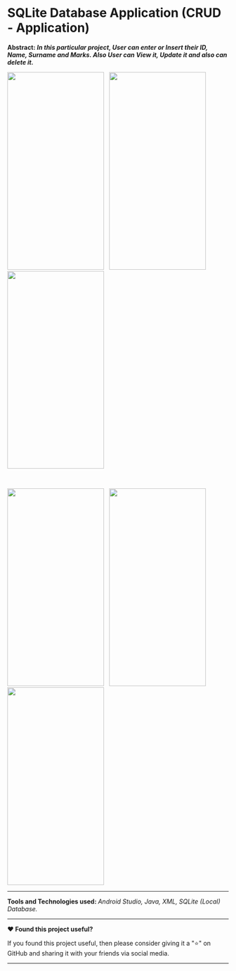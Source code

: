 # SQLite Database Application (CRUD - Application)
<b>Abstract: <i>In this particular project, User can enter or Insert their ID, Name, Surname and Marks. Also User can View it, Update it and also can delete it.</i></b>


<img src="https://user-images.githubusercontent.com/91781599/184498547-d177ac1e-1738-49b0-9b40-ab76967f453c.jpg" width=220 height=450></img> &nbsp;  <img src="https://user-images.githubusercontent.com/91781599/184498671-da4be7cb-68c7-4c41-962c-224be51a8ee2.jpg" width=220 height=450></img> &nbsp; <img src="https://user-images.githubusercontent.com/91781599/184498639-65b0ad40-4da1-453f-b600-836613e237dd.jpg" width=220 height=450></img>

<br/>

<img src="https://user-images.githubusercontent.com/91781599/184498592-8876bf94-cd28-4384-8976-2c9ed8008b57.jpg" width=220 height=450></img> &nbsp;  <img src="https://user-images.githubusercontent.com/91781599/184498702-97d414cf-0960-40cc-b0ac-1ef1b8e33039.jpg" width=220 height=450></img> &nbsp; <img src="https://user-images.githubusercontent.com/91781599/184498726-c28fe3d9-e910-4d22-91e7-5423c8a27dbe.jpg" width=220 height=450></img>

<hr>
<b>Tools and Technologies used: </b> <i>Android Studio, Java, XML, SQLite (Local) Database.</i>

<hr>
<b>❤️ Found this project useful?</b>
<p>If you found this project useful, then please consider giving it a "⭐" on GitHub and sharing it with your friends via social media.</p>

<hr>
